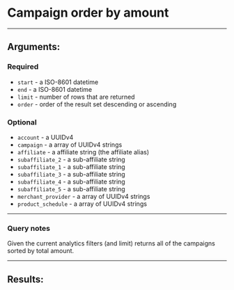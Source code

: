 # Campaign order by amount

____

## Arguments:

### Required
* `start` - a ISO-8601 datetime
* `end` - a ISO-8601 datetime
* `limit` - number of rows that are returned
* `order` - order of the result set descending or ascending

### Optional
* `account` - a UUIDv4
* `campaign` -  a array of UUIDv4 strings
* `affiliate` -  a affiliate string (the affiliate alias)
* `subaffiliate_2` -  a sub-affiliate string
* `subaffiliate_1` -  a sub-affiliate string
* `subaffiliate_3` -  a sub-affiliate string
* `subaffiliate_4` -  a sub-affiliate string
* `subaffiliate_5` -  a sub-affiliate string
* `merchant_provider` -  a array of UUIDv4 strings
* `product_schedule` -  a array of UUIDv4 strings

---
### Query notes

Given the current analytics filters (and limit) returns all of the campaigns sorted by total amount.

---
## Results:

```
```
